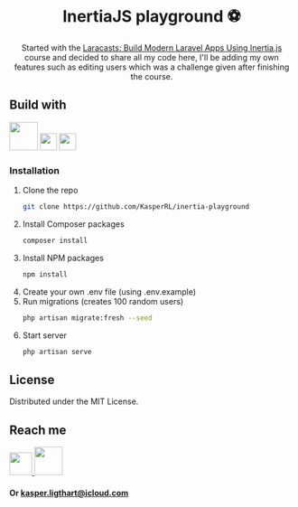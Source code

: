 <h1 align="center">InertiaJS playground ⚽️</h1>

<p align="center">Started with the <a href="https://laracasts.com/series/build-modern-laravel-apps-using-inertia-js">Laracasts: Build Modern Laravel Apps Using Inertia.js</a> course and decided to share all my code here, I'll be adding my own features such as editing users which was a challenge given after finishing the course.</p>

## Build with

<span>
  <img src="https://tailwindcss.com/_next/static/media/tailwindcss-mark.cb8046c163f77190406dfbf4dec89848.svg" width="50">
  <img src="https://user-images.githubusercontent.com/70808417/142496950-61cebef9-db2b-495e-9beb-c2e578393656.png" width="30">
  <img src="https://v3.vuejs.org/logo.png" width="30">
</span>

### Installation

1. Clone the repo
   ```sh
   git clone https://github.com/KasperRL/inertia-playground
   ```
2. Install Composer packages
   ```sh
   composer install
   ```
3. Install NPM packages
    ```sh
    npm install
    ```
4. Create your own .env file (using .env.example)
5. Run migrations (creates 100 random users)
    ```sh
    php artisan migrate:fresh --seed
    ```
6. Start server
    ```sh
    php artisan serve
    ```

<!-- LICENSE -->
## License

Distributed under the MIT License.

## Reach me

<span>
  <a href="https://www.linkedin.com/in/kasper-ligthart/">
    <img src="https://user-images.githubusercontent.com/70808417/142434323-df22212a-d2a2-4c3f-a8b8-cb71003641d9.png" width=40>
  </a>
  <a href="https://github.com/KasperRL">
    <img src="https://user-images.githubusercontent.com/70808417/142432587-1ff09d3b-676c-4765-ba31-4eb7aace4615.png" width=50>
  </a>
</span>

#### Or kasper.ligthart@icloud.com
